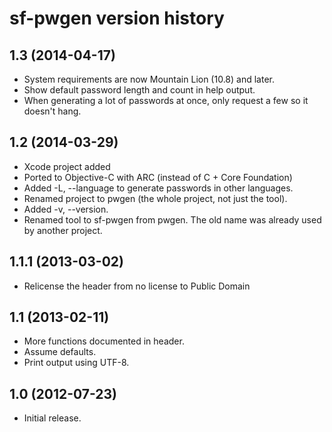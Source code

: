# sf-pwgen version history

## 1.3 (2014-04-17)
 * System requirements are now Mountain Lion (10.8) and later.
 * Show default password length and count in help output.
 * When generating a lot of passwords at once, only request a few so it doesn't hang.

## 1.2 (2014-03-29)
 * Xcode project added
 * Ported to Objective-C with ARC (instead of C + Core Foundation)
 * Added -L, --language to generate passwords in other languages.
 * Renamed project to pwgen (the whole project, not just the tool).
 * Added -v, --version.
 * Renamed tool to sf-pwgen from pwgen. The old name was already used by another project.

## 1.1.1 (2013-03-02)
 * Relicense the header from no license to Public Domain

## 1.1 (2013-02-11)

 * More functions documented in header. 
 * Assume defaults.
 * Print output using UTF-8.

## 1.0 (2012-07-23)

 * Initial release.
